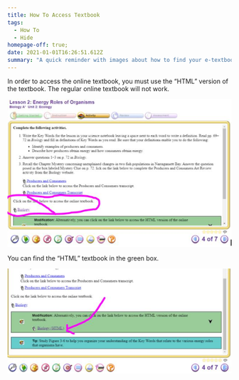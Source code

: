 ```yaml
---
title: How To Access Textbook
tags:
  - How To
  - Hide
homepage-off: true;
date: 2021-01-01T16:26:51.612Z
summary: "A quick reminder with images about how to find your e-textbook. "
---
```

In order to access the online textbook, you must use the “HTML” version of the textbook. The regular online textbook will not work.

![Not this link to textbook](/static/img/not-this-link-to-textbook.jpg)

You can find the “HTML” textbook in the green box.

![This link to textbook](/static/img/this-link-to-textbook.jpg)